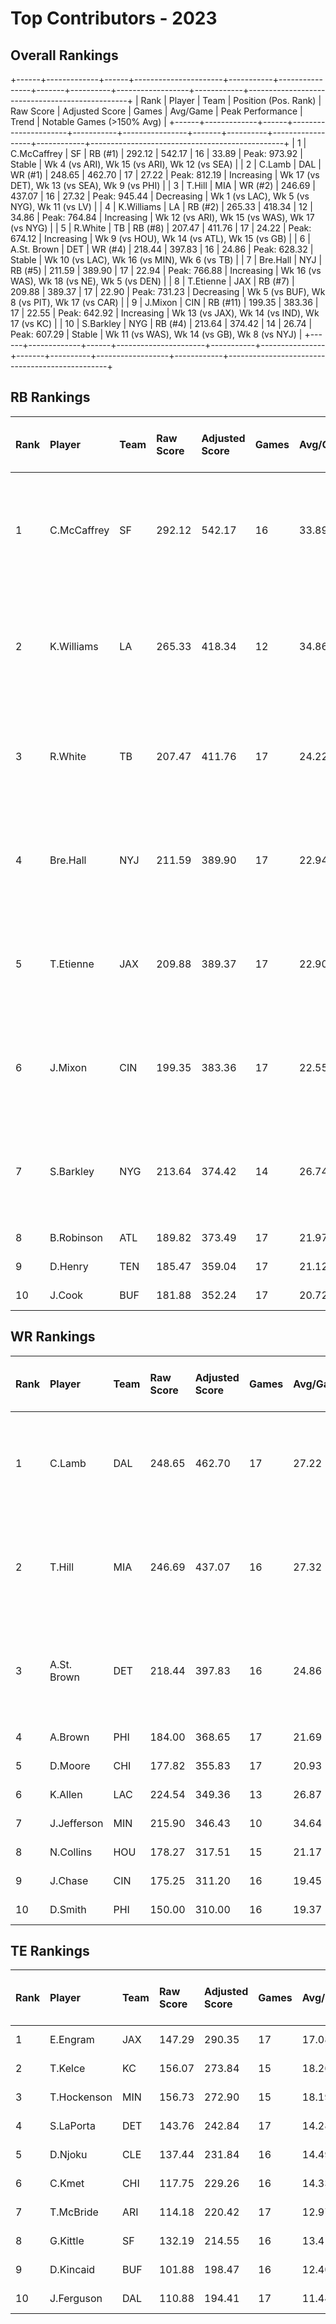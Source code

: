 # Top Contributors - 2023

## Overall Rankings

+------+-------------+------+----------------------+-----------+----------------+-------+----------+------------------+------------+------------------------------------------------+
| Rank | Player      | Team | Position (Pos. Rank) | Raw Score | Adjusted Score | Games | Avg/Game | Peak Performance | Trend      | Notable Games (>150% Avg)                      |
+------+-------------+------+----------------------+-----------+----------------+-------+----------+------------------+------------+------------------------------------------------+
| 1    | C.McCaffrey | SF   | RB (#1)              | 292.12    | 542.17         | 16    | 33.89    | Peak: 973.92     | Stable     | Wk 4 (vs ARI), Wk 15 (vs ARI), Wk 12 (vs SEA)  |
| 2    | C.Lamb      | DAL  | WR (#1)              | 248.65    | 462.70         | 17    | 27.22    | Peak: 812.19     | Increasing | Wk 17 (vs DET), Wk 13 (vs SEA), Wk 9 (vs PHI)  |
| 3    | T.Hill      | MIA  | WR (#2)              | 246.69    | 437.07         | 16    | 27.32    | Peak: 945.44     | Decreasing | Wk 1 (vs LAC), Wk 5 (vs NYG), Wk 11 (vs LV)    |
| 4    | K.Williams  | LA   | RB (#2)              | 265.33    | 418.34         | 12    | 34.86    | Peak: 764.84     | Increasing | Wk 12 (vs ARI), Wk 15 (vs WAS), Wk 17 (vs NYG) |
| 5    | R.White     | TB   | RB (#8)              | 207.47    | 411.76         | 17    | 24.22    | Peak: 674.12     | Increasing | Wk 9 (vs HOU), Wk 14 (vs ATL), Wk 15 (vs GB)   |
| 6    | A.St. Brown | DET  | WR (#4)              | 218.44    | 397.83         | 16    | 24.86    | Peak: 628.32     | Stable     | Wk 10 (vs LAC), Wk 16 (vs MIN), Wk 6 (vs TB)   |
| 7    | Bre.Hall    | NYJ  | RB (#5)              | 211.59    | 389.90         | 17    | 22.94    | Peak: 766.88     | Increasing | Wk 16 (vs WAS), Wk 18 (vs NE), Wk 5 (vs DEN)   |
| 8    | T.Etienne   | JAX  | RB (#7)              | 209.88    | 389.37         | 17    | 22.90    | Peak: 731.23     | Decreasing | Wk 5 (vs BUF), Wk 8 (vs PIT), Wk 17 (vs CAR)   |
| 9    | J.Mixon     | CIN  | RB (#11)             | 199.35    | 383.36         | 17    | 22.55    | Peak: 642.92     | Increasing | Wk 13 (vs JAX), Wk 14 (vs IND), Wk 17 (vs KC)  |
| 10   | S.Barkley   | NYG  | RB (#4)              | 213.64    | 374.42         | 14    | 26.74    | Peak: 607.29     | Stable     | Wk 11 (vs WAS), Wk 14 (vs GB), Wk 8 (vs NYJ)   |
+------+-------------+------+----------------------+-----------+----------------+-------+----------+------------------+------------+------------------------------------------------+

## RB Rankings

| Rank | Player      | Team | Raw Score | Adjusted Score | Games | Avg/Game | Peak Performance | Trend      | Notable Games (>150% Avg)                      |
| :----| :-----------| :----| :---------| :--------------| :-----| :--------| :----------------| :----------| :----------------------------------------------|
| 1    | C.McCaffrey | SF   | 292.12    | 542.17         | 16    | 33.89    | Peak: 973.92     | Stable     | Wk 4 (vs ARI), Wk 15 (vs ARI), Wk 12 (vs SEA)  |
| 2    | K.Williams  | LA   | 265.33    | 418.34         | 12    | 34.86    | Peak: 764.84     | Increasing | Wk 12 (vs ARI), Wk 15 (vs WAS), Wk 17 (vs NYG) |
| 3    | R.White     | TB   | 207.47    | 411.76         | 17    | 24.22    | Peak: 674.12     | Increasing | Wk 9 (vs HOU), Wk 14 (vs ATL), Wk 15 (vs GB)   |
| 4    | Bre.Hall    | NYJ  | 211.59    | 389.90         | 17    | 22.94    | Peak: 766.88     | Increasing | Wk 16 (vs WAS), Wk 18 (vs NE), Wk 5 (vs DEN)   |
| 5    | T.Etienne   | JAX  | 209.88    | 389.37         | 17    | 22.90    | Peak: 731.23     | Decreasing | Wk 5 (vs BUF), Wk 8 (vs PIT), Wk 17 (vs CAR)   |
| 6    | J.Mixon     | CIN  | 199.35    | 383.36         | 17    | 22.55    | Peak: 642.92     | Increasing | Wk 13 (vs JAX), Wk 14 (vs IND), Wk 17 (vs KC)  |
| 7    | S.Barkley   | NYG  | 213.64    | 374.42         | 14    | 26.74    | Peak: 607.29     | Stable     | Wk 11 (vs WAS), Wk 14 (vs GB), Wk 8 (vs NYJ)   |
| 8    | B.Robinson  | ATL  | 189.82    | 373.49         | 17    | 21.97    | Peak: 569.74     | Increasing |                                                |
| 9    | D.Henry     | TEN  | 185.47    | 359.04         | 17    | 21.12    | Peak: 559.81     | Decreasing |                                                |
| 10   | J.Cook      | BUF  | 181.88    | 352.24         | 17    | 20.72    | Peak: 680.25     | Increasing |                                                |

## WR Rankings

| Rank | Player      | Team | Raw Score | Adjusted Score | Games | Avg/Game | Peak Performance | Trend      | Notable Games (>150% Avg)                     |
| :----| :-----------| :----| :---------| :--------------| :-----| :--------| :----------------| :----------| :---------------------------------------------|
| 1    | C.Lamb      | DAL  | 248.65    | 462.70         | 17    | 27.22    | Peak: 812.19     | Increasing | Wk 17 (vs DET), Wk 13 (vs SEA), Wk 9 (vs PHI) |
| 2    | T.Hill      | MIA  | 246.69    | 437.07         | 16    | 27.32    | Peak: 945.44     | Decreasing | Wk 1 (vs LAC), Wk 5 (vs NYG), Wk 11 (vs LV)   |
| 3    | A.St. Brown | DET  | 218.44    | 397.83         | 16    | 24.86    | Peak: 628.32     | Stable     | Wk 10 (vs LAC), Wk 16 (vs MIN), Wk 6 (vs TB)  |
| 4    | A.Brown     | PHI  | 184.00    | 368.65         | 17    | 21.69    | Peak: 731.15     | Decreasing |                                               |
| 5    | D.Moore     | CHI  | 177.82    | 355.83         | 17    | 20.93    | Peak: 833.31     | Stable     |                                               |
| 6    | K.Allen     | LAC  | 224.54    | 349.36         | 13    | 26.87    | Peak: 750.79     | Stable     |                                               |
| 7    | J.Jefferson | MIN  | 215.90    | 346.43         | 10    | 34.64    | Peak: 618.18     | Decreasing |                                               |
| 8    | N.Collins   | HOU  | 178.27    | 317.51         | 15    | 21.17    | Peak: 707.61     | Increasing |                                               |
| 9    | J.Chase     | CIN  | 175.25    | 311.20         | 16    | 19.45    | Peak: 931.35     | Decreasing |                                               |
| 10   | D.Smith     | PHI  | 150.00    | 310.00         | 16    | 19.37    | Peak: 478.05     | Increasing |                                               |

## TE Rankings

| Rank | Player      | Team | Raw Score | Adjusted Score | Games | Avg/Game | Peak Performance | Trend      | Notable Games (>150% Avg) |
| :----| :-----------| :----| :---------| :--------------| :-----| :--------| :----------------| :----------| :-------------------------|
| 1    | E.Engram    | JAX  | 147.29    | 290.35         | 17    | 17.08    | Peak: 614.83     | Increasing |                           |
| 2    | T.Kelce     | KC   | 156.07    | 273.84         | 15    | 18.26    | Peak: 676.90     | Decreasing |                           |
| 3    | T.Hockenson | MIN  | 156.73    | 272.90         | 15    | 18.19    | Peak: 556.70     | Stable     |                           |
| 4    | S.LaPorta   | DET  | 143.76    | 242.84         | 17    | 14.28    | Peak: 515.23     | Stable     |                           |
| 5    | D.Njoku     | CLE  | 137.44    | 231.84         | 16    | 14.49    | Peak: 492.88     | Increasing |                           |
| 6    | C.Kmet      | CHI  | 117.75    | 229.26         | 16    | 14.33    | Peak: 507.13     | Increasing |                           |
| 7    | T.McBride   | ARI  | 114.18    | 220.42         | 17    | 12.97    | Peak: 506.53     | Increasing |                           |
| 8    | G.Kittle    | SF   | 132.19    | 214.55         | 16    | 13.41    | Peak: 445.44     | Increasing |                           |
| 9    | D.Kincaid   | BUF  | 101.88    | 198.47         | 16    | 12.40    | Peak: 349.36     | Stable     |                           |
| 10   | J.Ferguson  | DAL  | 110.88    | 194.41         | 17    | 11.44    | Peak: 430.36     | Stable     |                           |

